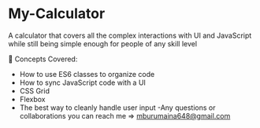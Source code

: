# My-Calculator
 A calculator that covers all the complex interactions with UI and JavaScript while still being simple enough for people of any skill level
 
🧠 Concepts Covered:
 
- How to use ES6 classes to organize code
- How to sync JavaScript code with a UI
- CSS Grid
- Flexbox
- The best way to cleanly handle user input
-Any questions or collaborations you can reach me => mburumaina648@gmail.com
